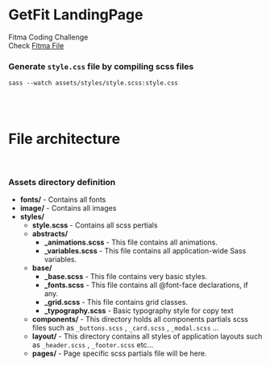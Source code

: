 # GetFit LandingPage
Fitma Coding Challenge 
<br>
Check [Fitma File](https://www.figma.com/file/3b35RA8qUwsmirVOzZ33t2/Coding-Challenge-(6)?node-id=1%3A2)

### Generate `style.css` file by compiling scss files
```
sass --watch assets/styles/style.scss:style.css
```
<br>
<br>

# File architecture
<br>

### Assets directory definition

* **fonts/** - Contains all fonts
* **image/** - Contains all images
* **styles/**
  * **style.scss** - Contains all scss pertials
  * **abstracts/**
    * **_animations.scss** - This file contains all animations.
    * **_variables.scss** - This file contains all application-wide Sass variables.
  * **base/**
    * **_base.scss** - This file contains very basic styles.
    * **_fonts.scss** - This file contains all @font-face declarations, if any.
    * **_grid.scss** - This file contains grid classes.
    * **_typography.scss** - Basic typography style for copy text  
   * **components/** - This directory holds all components partials scss files such as `_buttons.scss` , `_card.scss` , `_modal.scss` ...
   * **layout/** - This directory contains all styles of application layouts such as `_header.scss` , `_footer.scss` etc...
   * **pages/** - Page specific scss partials file will be here.
